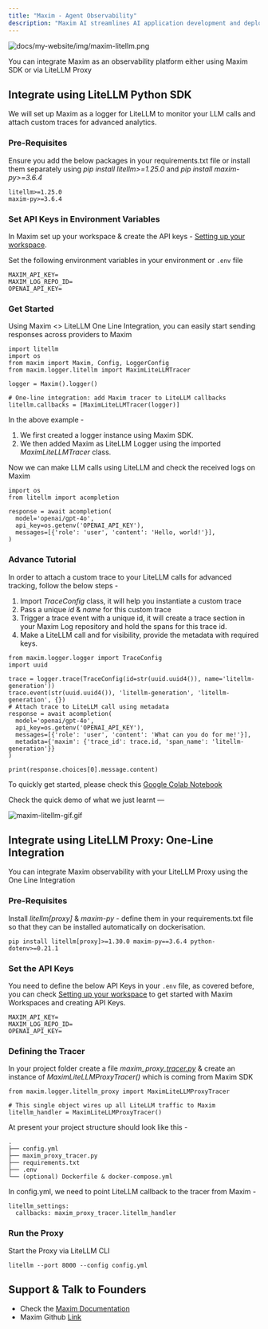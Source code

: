 ```yaml
---
title: "Maxim - Agent Observability"
description: "Maxim AI streamlines AI application development and deployment by applying traditional software best practices to non-deterministic AI workflows. An end to end Agent Simulation, Evaluation & Observability platform which help teams maintain quality, reliability, and speed throughout the AI application lifecycle."
---
```


![docs/my-website/img/maxim-litellm.png]()

You can integrate Maxim as an observability platform either using Maxim SDK or via LiteLLM Proxy

## **Integrate using LiteLLM Python SDK**

We will set up Maxim as a logger for LiteLLM to monitor your LLM calls and attach custom traces for advanced analytics.

### Pre-Requisites

Ensure you add the below packages in your requirements.txt file or install them separately using _pip install litellm\>=1.25.0_ and _pip install maxim-py\>=3.6.4_

```
litellm>=1.25.0
maxim-py>=3.6.4
```

### Set API Keys in Environment Variables

In Maxim set up your workspace & create the API keys - [Setting up your workspace](https://www.getmaxim.ai/docs/introduction/quickstart/setting-up-workspace).

Set the following environment variables in your environment or `.env` file

```
MAXIM_API_KEY=
MAXIM_LOG_REPO_ID=
OPENAI_API_KEY=
```

### Get Started

Using Maxim \<\> LiteLLM One Line Integration, you can easily start sending responses across providers to Maxim

```
import litellm
import os
from maxim import Maxim, Config, LoggerConfig
from maxim.logger.litellm import MaximLiteLLMTracer

logger = Maxim().logger()

# One-line integration: add Maxim tracer to LiteLLM callbacks
litellm.callbacks = [MaximLiteLLMTracer(logger)]
```

In the above example -

1. We first created a logger instance using Maxim SDK.
2. We then added Maxim as LiteLLM Logger using the imported _MaximLiteLLMTracer_ class.

Now we can make LLM calls using LiteLLM and check the received logs on Maxim

```
import os
from litellm import acompletion

response = await acompletion(
  model='openai/gpt-4o',
  api_key=os.getenv('OPENAI_API_KEY'),
  messages=[{'role': 'user', 'content': 'Hello, world!'}],
)
```

### Advance Tutorial

In order to attach a custom trace to your LiteLLM calls for advanced tracking, follow the below steps -

1. Import _TraceConfig_ class, it will help you instantiate a custom trace
2. Pass a unique _id_ & _name_ for this custom trace
3. Trigger a trace event with a unique id, it will create a trace section in your Maxim Log repository and hold the spans for this trace id.
4. Make a LiteLLM call and for visibility, provide the metadata with required keys.

```
from maxim.logger.logger import TraceConfig
import uuid

trace = logger.trace(TraceConfig(id=str(uuid.uuid4()), name='litellm-generation'))
trace.event(str(uuid.uuid4()), 'litellm-generation', 'litellm-generation', {})
# Attach trace to LiteLLM call using metadata
response = await acompletion(
  model='openai/gpt-4o',
  api_key=os.getenv('OPENAI_API_KEY'),
  messages=[{'role': 'user', 'content': 'What can you do for me!'}],
  metadata={'maxim': {'trace_id': trace.id, 'span_name': 'litellm-generation'}}
)

print(response.choices[0].message.content)
```

To quickly get started, please check this [Google Colab Notebook](https://colab.research.google.com/github/maximhq/maxim-cookbooks/blob/main/python/observability-online-eval/litellm/litellm-one-line-integration.ipynb)

Check the quick demo of what we just learnt —

![maxim-litellm-gif.gif](docs/my-website/img/maxim-litellm-gif.gif)

## Integrate using **LiteLLM Proxy: One-Line Integration**

You can integrate Maxim observability with your LiteLLM Proxy using the One Line Integration

### Pre-Requisites

Install _litellm[proxy]_ & _maxim-py -_ define them in your requirements.txt file so that they can be installed automatically on dockerisation.

```
pip install litellm[proxy]>=1.30.0 maxim-py==3.6.4 python-dotenv>=0.21.1
```

### Set the API Keys

You need to define the below API Keys in your `.env` file, as covered before, you can check [Setting up your workspace](https://www.getmaxim.ai/docs/introduction/quickstart/setting-up-workspace) to get started with Maxim Workspaces and creating API Keys.

```
MAXIM_API_KEY=
MAXIM_LOG_REPO_ID=
OPENAI_API_KEY=
```

### Defining the Tracer

In your project folder create a file _maxim_proxy\__[_tracer.py_](http://tracer.py) & create an instance of _MaximLiteLLMProxyTracer()_ which is coming from Maxim SDK

```
from maxim.logger.litellm_proxy import MaximLiteLLMProxyTracer

# This single object wires up all LiteLLM traffic to Maxim
litellm_handler = MaximLiteLLMProxyTracer()
```

At present your project structure should look like this -

```
.
├── config.yml
├── maxim_proxy_tracer.py
├── requirements.txt
├── .env
└── (optional) Dockerfile & docker-compose.yml
```

In config.yml, we need to point LiteLLM callback to the tracer from Maxim -

```
litellm_settings:
  callbacks: maxim_proxy_tracer.litellm_handler
```

### Run the Proxy

Start the Proxy via LiteLLM CLI

```
litellm --port 8000 --config config.yml
```

## Support & Talk to Founders

- Check the [Maxim Documentation](https://getmaxim.ai/docs)
- Maxim Github [Link](https://github.com/maximhq)